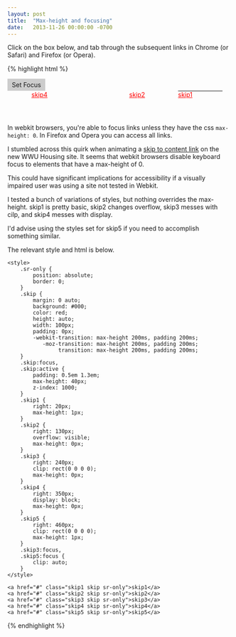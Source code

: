 ```yaml
---
layout: post
title:  "Max-height and focusing"
date:   2013-11-26 00:00:00 -0700
---
```


Click on the box below, and tab through the subsequent links in Chrome (or
Safari) and Firefox (or Opera).

{% highlight html %}
<div class="set-focus" tabindex="0">Set Focus</div>

<style>
    .set-focus {
        background: #ccc;
        display: inline-block;
        padding: 5px 10px;
    }
    .sr-only {
        position: absolute;
        border: 0;
    }
    .skip {
        margin: 0 auto;
        background: #000;
        color: red;
        height: auto;
        width: 100px;
        padding: 0px;
        -webkit-transition: max-height 200ms, padding 200ms;
           -moz-transition: max-height 200ms, padding 200ms;
                transition: max-height 200ms, padding 200ms;
    }
    .skip:focus,
    .skip:active {
        padding: 0.5em 1.3em;
        max-height: 40px;
        z-index: 1000;
    }
    .skip1 {
        right: 20px;
        max-height: 1px;
    }
    .skip2 {
        right: 130px;
        overflow: visible;
        max-height: 0px;
    }
    .skip3 {
        right: 240px;
        clip: rect(0 0 0 0);
        max-height: 0px;
    }
    .skip4 {
        right: 350px;
        display: block;
        max-height: 0px;
    }
    .skip5 {
        right: 460px;
        clip: rect(0 0 0 0);
        max-height: 1px;
    }
    .skip3:focus,
    .skip5:focus {
        clip: auto;
    }
    .focus-max-height-demo {
        height: 60px;
        position: relative;
        overflow-x: scroll;
    }
</style>

<div class="focus-max-height-demo">
    <a href="#" class="skip1 skip sr-only">skip1</a>
    <a href="#" class="skip2 skip sr-only">skip2</a>
    <a href="#" class="skip3 skip sr-only">skip3</a>
    <a href="#" class="skip4 skip sr-only">skip4</a>
    <a href="#" class="skip5 skip sr-only">skip5</a>
</div>

In webkit browsers, you're able to focus links unless they have the css ``max-height: 0``. In
Firefox and Opera you can access all links.

I stumbled across this quirk when animating a [skip to content
link](http://webaim.org/techniques/skipnav/) on the new WWU Housing site. It
seems that webkit browsers disable keyboard focus to elements that have a max-height of
0.

This could have significant implications for accessibility if a visually
impaired user was using a site not tested in Webkit.

I tested a bunch of variations of styles, but nothing overrides the max-height.
skip1 is pretty basic, skip2 changes overflow, skip3 messes with cilp,
and skip4 messes with display.

I'd advise using the styles set for skip5 if you need to accomplish something
similar.

The relevant style and html is below.

    <style>
        .sr-only {
            position: absolute;
            border: 0;
        }
        .skip {
            margin: 0 auto;
            background: #000;
            color: red;
            height: auto;
            width: 100px;
            padding: 0px;
            -webkit-transition: max-height 200ms, padding 200ms;
               -moz-transition: max-height 200ms, padding 200ms;
                    transition: max-height 200ms, padding 200ms;
        }
        .skip:focus,
        .skip:active {
            padding: 0.5em 1.3em;
            max-height: 40px;
            z-index: 1000;
        }
        .skip1 {
            right: 20px;
            max-height: 1px;
        }
        .skip2 {
            right: 130px;
            overflow: visible;
            max-height: 0px;
        }
        .skip3 {
            right: 240px;
            clip: rect(0 0 0 0);
            max-height: 0px;
        }
        .skip4 {
            right: 350px;
            display: block;
            max-height: 0px;
        }
        .skip5 {
            right: 460px;
            clip: rect(0 0 0 0);
            max-height: 1px;
        }
        .skip3:focus,
        .skip5:focus {
            clip: auto;
        }
    </style>

    <a href="#" class="skip1 skip sr-only">skip1</a>
    <a href="#" class="skip2 skip sr-only">skip2</a>
    <a href="#" class="skip3 skip sr-only">skip3</a>
    <a href="#" class="skip4 skip sr-only">skip4</a>
    <a href="#" class="skip5 skip sr-only">skip5</a>
{% endhighlight %}
